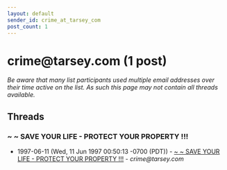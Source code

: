 ```yaml
---
layout: default
sender_id: crime_at_tarsey_com
post_count: 1
---
```


# crime<span>@</span>tarsey.com (1 post)

_Be aware that many list participants used multiple email addresses over their time active on the list. As such this page may not contain all threads available._

## Threads

### ~ ~  SAVE YOUR LIFE - PROTECT YOUR PROPERTY !!!
+ 1997-06-11 (Wed, 11 Jun 1997 00:50:13 -0700 (PDT)) - [~ ~  SAVE YOUR LIFE - PROTECT YOUR PROPERTY !!!](/archive/1997/06/175e924861a34b4b2cc317001e5742ba8e2b6d996f1122583ac99fd2786f455b) - _crime@tarsey.com_

